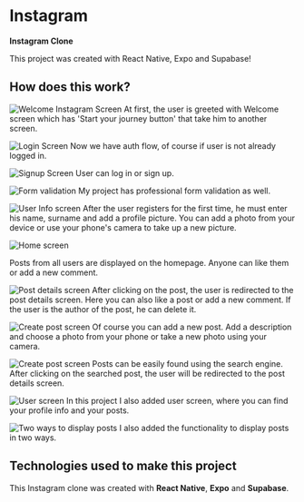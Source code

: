 # Instagram

**Instagram Clone**

This project was created with React Native, Expo and Supabase!

## How does this work?

![Welcome Instagram Screen](https://i.ibb.co/7YTX7J9/1.jpg)
At first, the user is greeted with Welcome screen which has 'Start your journey button' that take him to another screen.

![Login Screen](https://i.ibb.co/bWgCBSq/2.jpg)
Now we have auth flow, of course if user is not already logged in.

![Signup Screen](https://i.ibb.co/hWmtX8R/3.jpg)
User can log in or sign up.

![Form validation](https://i.ibb.co/W6L0TTJ/4.jpg)
My project has professional form validation as well.

![User Info screen](https://i.ibb.co/M89XPTR/5.png)
After the user registers for the first time, he must enter his name, surname and add a profile picture.
You can add a photo from your device or use your phone's camera to take up a new picture.

![Home screen](https://i.ibb.co/gDFYJch/6.jpg)

Posts from all users are displayed on the homepage. Anyone can like them or add a new comment.

![Post details screen](https://i.ibb.co/w7P7NT9/7.jpg)
After clicking on the post, the user is redirected to the post details screen. Here you can also like a post or add a new comment. If the user is the author of the post, he can delete it.

![Create post screen](https://i.ibb.co/n6NSTKV/8.jpg)
Of course you can add a new post. Add a description and choose a photo from your phone or take a new photo using your camera.

![Create post screen](https://i.ibb.co/hK1WpV6/9.jpg)
Posts can be easily found using the search engine. After clicking on the searched post, the user will be redirected to the post details screen.

![User screen](https://i.ibb.co/Gp1RWtm/11.jpg)
In this project I also added user screen, where you can find your profile info and your posts.

![Two ways to display posts](https://i.ibb.co/0c1j0zK/10.jpg)
I also added the functionality to display posts in two ways.

## Technologies used to make this project

This Instagram clone was created with **React Native**, **Expo** and **Supabase**.
